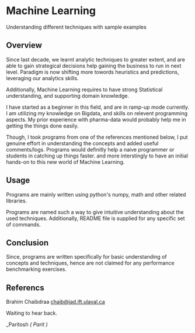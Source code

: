# Machine Learning
Understanding different techniques with sample examples

## Overview
Since last decade, we learnt analytic techniques to greater extent, and are able to gain strategical decisions help gaining the business to run in next level. Paradigm is now shifting more towords heuristics and predictions, leveraging our analytics skills.

Additionally, Machine Learning requires to have strong Statistical understanding, and supporting domain knowledge.

I have started as a beginner in this field, and are in ramp-up mode currently. I am utilizing my knowledge on Bigdata, and skills on relevent programming aspects. My prior experience with pharma-data would probably help me in getting the things done easily. 

Though, I took programs from one of the references mentioned below, I put genuine effort in understanding the concepts and added useful comments/logs. Programs would definitly help a naive programmer or students in catching up things faster. and more interstingly to have an initial hands-on to this new world of Machine Learning.

## Usage
Programs are mainly written using python's numpy, math and other related libraries. 

Programs are named such a way to give intuitive understanding about the used techniques. Additionally, README file is supplied for any specific set of commands.

## Conclusion
Since, programs are written specifically for basic understanding of concepts and techniques, hence are not claimed for any performance benchmarking exercises. 

## Referencs
Brahim Chaibdraa 
<chaib@iad.ift.ulaval.ca>


Waiting to hear back.

_Paritosh *( Parit )*
